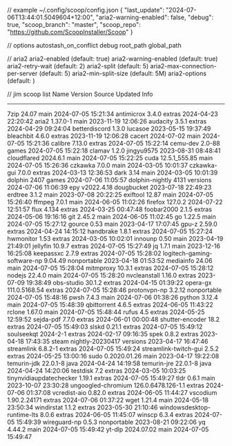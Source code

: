 // example ~/.config/scoop/config.json
{
  "last_update": "2024-07-06T13:44:01.5049604+12:00",
  "aria2-warning-enabled": false,
  "debug": true,
  "scoop_branch": "master",
  "scoop_repo": "https://github.com/ScoopInstaller/Scoop"
}

// options
autostash_on_conflict
debug
root_path
global_path

// aria2
aria2-enabled (default: true)
aria2-warning-enabled (default: true)
aria2-retry-wait (default: 2)
aria2-split (default: 5)
aria2-max-connection-per-server (default: 5)
aria2-min-split-size (default: 5M)
aria2-options (default: )

// jim scoop list
Name                        Version            Source      Updated             Info
----                        -------            ------      -------             ----
7zip                        24.07              main        2024-07-05 15:21:34
antimicrox                  3.4.0              extras      2024-04-23 22:20:42
aria2                       1.37.0-1           main        2023-11-19 12:06:26
audacity                    3.5.1              extras      2024-04-29 09:24:04
betterdiscord               1.3.0              lucasoe     2023-05-15 19:37:49
bleachbit                   4.6.0              extras      2023-11-19 12:06:28
cacert                      2024-07-02         main        2024-07-05 15:21:36
calibre                     7.13.0             extras      2024-07-05 15:22:14
cemu-dev                    2.0-88             games       2024-07-05 15:22:18
clamav                      1.2.0              jingyu9575  2023-08-31 08:48:41
cloudflared                 2024.6.1           main        2024-07-05 15:22:25
cuda                        12.5.1_555.85      main        2024-07-05 15:26:36
czkawka                     7.0.0              main        2024-03-05 10:01:37
czkawka-gui                 7.0.0              extras      2024-03-13 12:36:53
dark                        3.14               main        2024-03-05 10:01:39
dolphin                     2407               games       2024-07-06 11:05:57
dolphin-nightly             4131               versions    2024-07-06 11:06:39
epy                         v2022.4.18         dougbucket  2023-07-18 22:49:23
erdtree                     3.1.2              main        2023-07-08 20:22:25
exiftool                    12.87              main        2024-07-05 15:26:40
ffmpeg                      7.0.1              main        2024-06-05 11:02:26
firefox                     127.0.2                        2024-07-22 12:51:57
flux                        4.134              extras      2024-03-25 00:47:48
foobar2000                  2.1.5              extras      2024-05-06 19:16:16
git                         2.45.2             main        2024-06-05 11:02:45
go                          1.22.5             main        2024-07-05 15:27:12
gource                      0.53               main        2023-04-17 17:07:45
gpu-z                       2.59.0             extras      2024-04-24 14:15:12
handbrake                   1.8.1              extras      2024-07-05 15:27:24
hwmonitor                   1.53               extras      2024-03-05 10:02:01
innounp                     0.50               main        2023-04-19 21:49:01
jellyfin                    10.9.7             extras      2024-07-05 15:27:49
jq                          1.7.1              main        2023-12-16 16:25:08
keepassxc                   2.7.9              extras      2024-07-05 15:28:02
logitech-gaming-software-np 9.04.49            nonportable 2023-04-18 01:53:52
mediainfo                   24.06              main        2024-07-05 15:28:04
mitmproxy                   10.3.1             extras      2024-07-05 15:28:12
nodejs                      22.4.0             main        2024-07-05 15:28:20
nvcleanstall                1.16.0             extras      2023-07-09 19:38:49
obs-studio                  30.1.2             extras      2024-04-15 01:39:22
opera-gx                    111.0.5168.54      extras      2024-07-05 15:28:46
protonvpn-np                3.2.12             nonportable 2024-07-05 15:48:16
pwsh                        7.4.3              main        2024-07-06 01:38:26
python                      3.12.4             main        2024-07-05 15:48:39
qbittorrent                 4.6.5              extras      2024-06-05 11:43:22
rclone                      1.67.0             main        2024-07-05 15:48:44
rufus                       4.5                extras      2024-05-25 12:59:52
sejda-pdf                   7.7.0              extras      2024-06-01 00:00:48
shutter-encoder             18.2               extras      2024-07-05 15:49:03
slskd                       0.21.1             extras      2024-07-05 15:49:12
soulseekqt                  2024-2-1           extras      2024-02-17 09:16:35
spek                        0.8.2              extras      2023-04-18 17:43:35
steam                       nightly-20230417   versions    2023-04-17 16:47:46
streamlink                  6.8.2-1            extras      2024-07-05 15:49:24
streamlink-twitch-gui       2.5.2              extras      2024-05-25 13:00:16
sudo                        0.2020.01.26       main        2023-04-17 19:22:08
temurin-jdk                 22.0.1-8           java        2024-04-24 14:19:58
temurin-jre                 22.0.1-8           java        2024-04-24 14:20:06
testdisk                    7.2                extras      2024-03-05 10:03:25
tinynvidiaupdatechecker     1.19.1             extras      2024-07-05 15:49:27
tldr                        0.6.1              main        2023-10-07 23:30:28
ungoogled-chromium          126.0.6478.126-1.1 extras      2024-07-06 01:37:08
vcredist-aio                0.82.0             extras      2024-06-05 11:44:27
vscodium                    1.90.2.24171       extras      2024-07-06 01:37:22
wget                        1.21.4             main        2024-05-18 23:50:34
windirstat                  1.1.2              extras      2023-05-30 21:10:46
windowsdesktop-runtime-lts  8.0.6              extras      2024-06-05 11:45:07
winscp                      6.3.4              extras      2024-07-05 15:49:39
wireguard-np                0.5.3              nonportable 2023-08-21 09:22:06
yq                          4.44.2             main        2024-07-05 15:49:42
yt-dlp                      2024.07.02         main        2024-07-05 15:49:47
